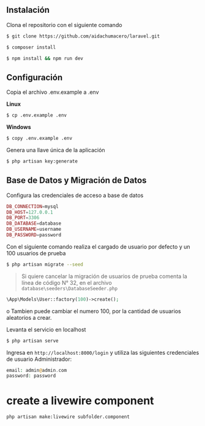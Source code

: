 ## Instalación

Clona el repositorio con el siguiente comando

```bash
$ git clone https://github.com/aidachumacero/laravel.git
```

```bash
$ composer install
```

```bash
$ npm install && npm run dev
```

## Configuración

Copia el archivo .env.example a .env

**Linux**

```bash
$ cp .env.example .env
```

**Windows**

```bash
$ copy .env.example .env
```

Genera una llave única de la aplicación

```bash
$ php artisan key:generate
```

## Base de Datos y Migración de Datos

Configura las credenciales de acceso a base de datos

```php
DB_CONNECTION=mysql
DB_HOST=127.0.0.1
DB_PORT=3306
DB_DATABASE=database
DB_USERNAME=username
DB_PASSWORD=password
```

Con el siguiente comando realiza el cargado de usuario por defecto y un 100 usuarios de prueba

```bash
$ php artisan migrate --seed
```

> Si quiere cancelar la migración de usuarios de prueba comenta la línea de código N° 32, en el archivo `database\seeders\DatabaseSeeder.php`

```php
\App\Models\User::factory(100)->create();
```

o Tambien puede cambiar el numero 100, por la cantidad de usuarios aleatorios a crear.

Levanta el servicio en localhost

```bash
$ php artisan serve
```

Ingresa en `http://localhost:8000/login` y utiliza las siguientes credenciales de usuario Administrador:

```php
email: admin@admin.com
password: password
```

# create a livewire component

`php artisan make:livewire subfolder.component`
